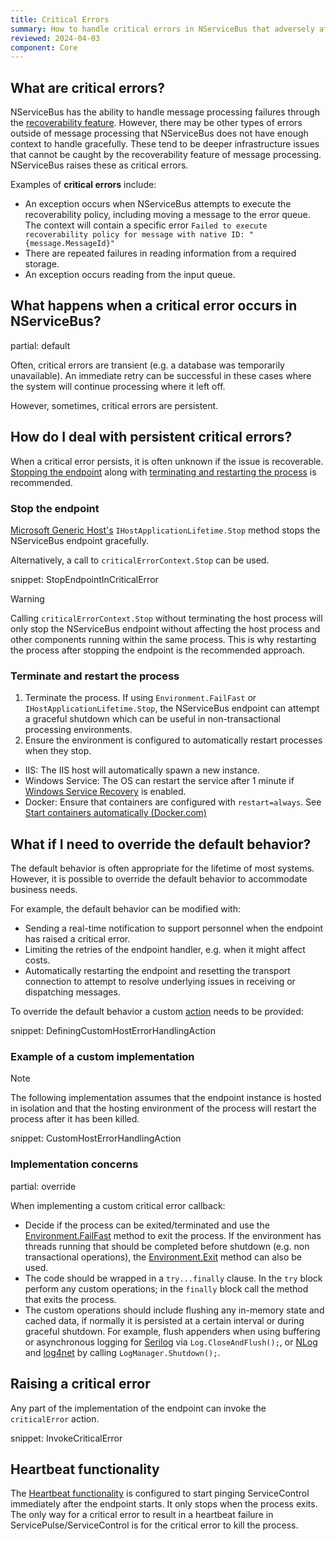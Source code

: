 ```yaml
---
title: Critical Errors
summary: How to handle critical errors in NServiceBus that adversely affect messaging in an endpoint.
reviewed: 2024-04-03
component: Core
---
```


## What are critical errors?

NServiceBus has the ability to handle message processing failures through the [recoverability feature](/nservicebus/recoverability/). However, there may be other types of errors outside of message processing that NServiceBus does not have enough context to handle gracefully. These tend to be deeper infrastructure issues that cannot be caught by the recoverability feature of message processing. NServiceBus raises these as critical errors.

Examples of **critical errors** include:

* An exception occurs when NServiceBus attempts to execute the recoverability policy, including moving a message to the error queue. The context will contain a specific error `Failed to execute recoverability policy for message with native ID: "{message.MessageId}"`
* There are repeated failures in reading information from a required storage.
* An exception occurs reading from the input queue.

## What happens when a critical error occurs in NServiceBus?

partial: default

Often, critical errors are transient (e.g. a database was temporarily unavailable). An immediate retry can be successful in these cases where the system will continue processing where it left off.

However, sometimes, critical errors are persistent.

## How do I deal with persistent critical errors?

When a critical error persists, it is often unknown if the issue is recoverable. [Stopping the endpoint](#how-do-i-deal-with-persistent-critical-errors-stop-the-endpoint) along with [terminating and restarting the process](#how-do-i-deal-with-persistent-critical-errors-terminate-and-restart-the-process) is recommended.

### Stop the endpoint

[Microsoft Generic Host's](/nservicebus/hosting/extensions-hosting.md) `IHostApplicationLifetime.Stop` method stops the NServiceBus endpoint gracefully.

Alternatively, a call to `criticalErrorContext.Stop` can be used.

snippet: StopEndpointInCriticalError

> [!WARNING]
> Calling `criticalErrorContext.Stop` without terminating the host process will only stop the NServiceBus endpoint without affecting the host process and other components running within the same process. This is why restarting the process after stopping the endpoint is the recommended approach.

### Terminate and restart the process

1. Terminate the process. If using `Environment.FailFast` or `IHostApplicationLifetime.Stop`, the NServiceBus endpoint can attempt a graceful shutdown which can be useful in non-transactional processing environments.
2. Ensure the environment is configured to automatically restart processes when they stop.
  * IIS: The IIS host will automatically spawn a new instance.
  * Windows Service: The OS can restart the service after 1 minute if [Windows Service Recovery](/nservicebus/hosting/windows-service.md#installation-setting-the-restart-recovery-options) is enabled.
  * Docker: Ensure that containers are configured with `restart=always`. See [Start containers automatically (Docker.com)](https://docs.docker.com/config/containers/start-containers-automatically/)

## What if I need to override the default behavior?

The default behavior is often appropriate for the lifetime of most systems. However, it is possible to override the default behavior to accommodate business needs.

For example, the default behavior can be modified with:

* Sending a real-time notification to support personnel when the endpoint has raised a critical error.
* Limiting the retries of the endpoint handler, e.g. when it might affect costs.
* Automatically restarting the endpoint and resetting the transport connection to attempt to resolve underlying issues in receiving or dispatching messages.

To override the default behavior a custom [action](https://learn.microsoft.com/en-us/dotnet/api/system.action-1) needs to be provided:

snippet: DefiningCustomHostErrorHandlingAction

### Example of a custom implementation

> [!NOTE]
> The following implementation assumes that the endpoint instance is hosted in isolation and that the hosting environment of the process will restart the process after it has been killed.

snippet: CustomHostErrorHandlingAction

### Implementation concerns

partial: override

When implementing a custom critical error callback:

* Decide if the process can be exited/terminated and use the [Environment.FailFast](https://docs.microsoft.com/en-us/dotnet/api/system.environment.failfast) method to exit the process. If the environment has threads running that should be completed before shutdown (e.g. non transactional operations), the [Environment.Exit](https://docs.microsoft.com/en-us/dotnet/api/system.environment.exit) method can also be used.
* The code should be wrapped in a `try...finally` clause. In the `try` block perform any custom operations; in the `finally` block call the method that exits the process.
* The custom operations should include flushing any in-memory state and cached data, if normally it is persisted at a certain interval or during graceful shutdown. For example, flush appenders when using buffering or asynchronous logging for [Serilog](https://github.com/serilog/serilog/wiki/Lifecycle-of-Loggers) via `Log.CloseAndFlush();`, or [NLog](https://nlog-project.org/documentation/v4.3.0/html/M_NLog_LogManager_Shutdown.htm) and [log4net](https://logging.apache.org/log4net/log4net-1.2.11/release/sdk/log4net.LogManager.Shutdown.html) by calling `LogManager.Shutdown();`.

## Raising a critical error

Any part of the implementation of the endpoint can invoke the `criticalError` action.

snippet: InvokeCriticalError

## Heartbeat functionality

The [Heartbeat functionality](/monitoring/heartbeats/) is configured to start pinging ServiceControl immediately after the endpoint starts. It only stops when the process exits. The only way for a critical error to result in a heartbeat failure in ServicePulse/ServiceControl is for the critical error to kill the process.
